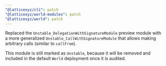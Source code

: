 ```yaml
---
"@latticexyz/cli": patch
"@latticexyz/world-modules": patch
"@latticexyz/world": patch
---
```


Replaced the `Unstable_DelegationWithSignatureModule` preview module with a more generalized `Unstable_CallWithSignatureModule` that allows making arbitrary calls (similar to `callFrom`).

This module is still marked as `Unstable`, because it will be removed and included in the default `World` deployment once it is audited.
